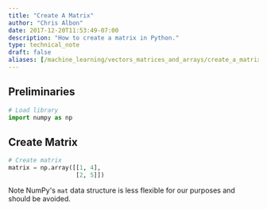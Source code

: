 ```yaml
---
title: "Create A Matrix"
author: "Chris Albon"
date: 2017-12-20T11:53:49-07:00
description: "How to create a matrix in Python."
type: technical_note
draft: false
aliases: [/machine_learning/vectors_matrices_and_arrays/create_a_matrix/]
---
```

## Preliminaries


```python
# Load library
import numpy as np
```

## Create Matrix


```python
# Create matrix
matrix = np.array([[1, 4],
                   [2, 5]])
```

Note NumPy's `mat` data structure is less flexible for our purposes and should be avoided.
